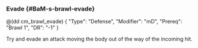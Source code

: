 ### Evade {#BaM-s-brawl-evade}

@(dd cm_brawl_evade)
{ "Type": "Defense",
	"Modifier": "mD",
	"Prereq": "Brawl 1",
	"DR": "-1"
}

Try and evade an attack moving the body out of the way of the incoming hit.
